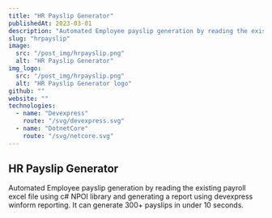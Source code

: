```yaml
---
title: "HR Payslip Generator"
publishedAt: 2023-03-01
description: "Automated Employee payslip generation by reading the existing payroll excel file using c# NPOI library and generating a report using devexpress winform reporting. It can generate 300+ payslips in under 10 seconds."
slug: "hrpayslip"
image: 
  src: "/post_img/hrpayslip.png"
  alt: "HR Payslip Generator"
img_logo:
  src: "/post_img/hrpayslip.png"
  alt: "HR Payslip Generator logo"
github: ""
website: ""
technologies:
  - name: "Devexpress"
    route: "/svg/devexpress.svg"  
  - name: "DotnetCore"
    route: "/svg/netcore.svg"  
---
```


## HR Payslip Generator

Automated Employee payslip generation by reading the existing payroll excel file using c# NPOI library and generating a report using devexpress winform reporting. It can generate 300+ payslips in under 10 seconds.


